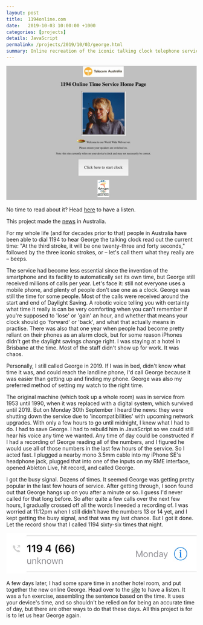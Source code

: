 ```yaml
---
layout: post
title:  1194online.com
date:   2019-10-03 10:00:00 +1000
categories: [projects]
details: JavaScript
permalink: /projects/2019/10/03/george.html
summary: Online recreation of the iconic talking clock telephone service
---
```


![](/assets/projects/1194capture.jpg)

No time to read about it? Head [here](https://www.ryanmonro.com/george) to have a listen.

This project made the [news](https://www.abc.net.au/news/2019-10-16/talking-clock-continues-to-tick-on-the-internet/11605112) in Australia.

For my whole life (and for decades prior to that) people in Australia have been able to dial 1194 to hear George the talking clock read out the current time: "At the third stroke, it will be one twenty-three and forty seconds," followed by the three iconic strokes, or – let's call them what they really are – beeps.

The service had become less essential since the invention of the smartphone and its facility to automatically set its own time, but George still received millions of calls per year. Let's face it: still not everyone uses a mobile phone, and plenty of people don't use one as a clock. George was still the time for some people. Most of the calls were received around the start and end of Daylight Saving. A robotic voice telling you with certainty what time it really is can be very comforting when you can't remember if you're supposed to 'lose' or 'gain' an hour, and whether that means your clock should go 'forward' or 'back', and what that actually means in practise. There was also that one year when people had become pretty reliant on their phones as an alarm clock, but for some reason iPhones didn't get the daylight savings change right. I was staying at a hotel in Brisbane at the time. Most of the staff didn't show up for work. It was chaos.

Personally, I still called George in 2019. If I was in bed, didn't know what time it was, and could reach the landline phone, I'd call George because it was easier than getting up and finding my phone. George was also my preferred method of setting my watch to the right time.

The original machine (which took up a whole room) was in service from 1953 until 1990, when it was replaced with a digital system, which survived until 2019. But on Monday 30th September I heard the news: they were shutting down the service due to 'incompatibilities' with upcoming network upgrades. With only a few hours to go until midnight, I knew what I had to do. I had to save George. I had to rebuild him in JavaScript so we could still hear his voice any time we wanted. Any time of day could be constructed if I had a recording of George reading all of the numbers, and I figured he would use all of those numbers in the last few hours of the service. So I acted fast. I plugged a nearby mono 3.5mm cable into my iPhone SE's headphone jack, plugged that into one of the inputs on my RME interface, opened Ableton Live, hit record, and called George.

I got the busy signal. Dozens of times. It seemed George was getting pretty popular in the last few hours of service. After getting through, I soon found out that George hangs up on you after a minute or so. I guess I'd never called for that long before. So after quite a few calls over the next few hours, I gradually crossed off all the words I needed a recording of. I was worried at 11:12pm when I still didn't have the numbers 13 or 14 yet, and I kept getting the busy signal, and that was my last chance. But I got it done. Let the record show that I called 1194 sixty-six times that night.

![](/assets/projects/1194.jpg)

A few days later, I had some spare time in another hotel room, and put together the new online George. Head over to the [site](https://www.ryanmonro.com/george) to have a listen. It was a fun exercise, assembling the sentence based on the time. It uses your device's time, and so shouldn't be relied on for being an accurate time of day, but there are other ways to do that these days. All this project is for is to let us hear George again.